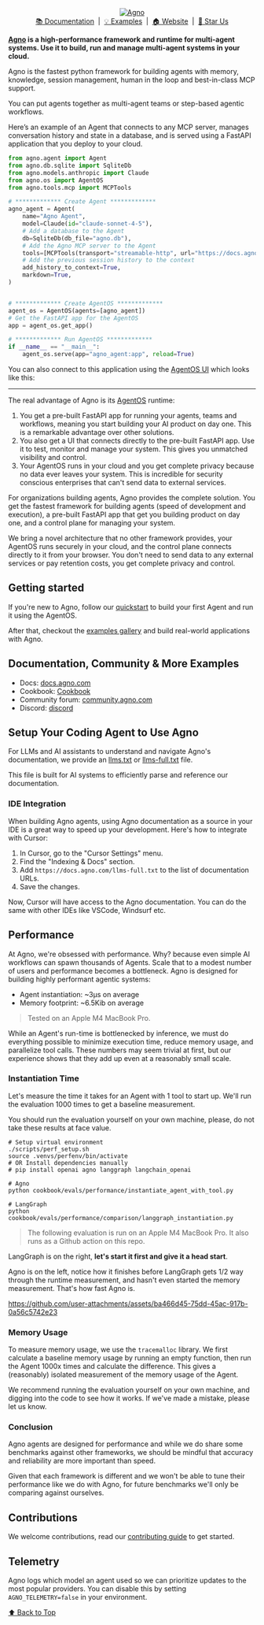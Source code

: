 <div align="center" id="top">
  <a href="https://docs.agno.com">
    <picture>
      <source media="(prefers-color-scheme: dark)" srcset="https://agno-public.s3.us-east-1.amazonaws.com/assets/logo-dark.svg">
      <source media="(prefers-color-scheme: light)" srcset="https://agno-public.s3.us-east-1.amazonaws.com/assets/logo-light.svg">
      <img src="https://agno-public.s3.us-east-1.amazonaws.com/assets/logo-light.svg" alt="Agno">
    </picture>
  </a>
</div>
<div align="center">
  <a href="https://docs.agno.com">📚 Documentation</a> &nbsp;|&nbsp;
  <a href="https://docs.agno.com/examples/introduction">💡 Examples</a> &nbsp;|&nbsp;
  <a href="https://www.agno.com/?utm_source=github&utm_medium=readme&utm_campaign=agno-github&utm_content=header">🏠 Website</a> &nbsp;|&nbsp;
  <a href="https://github.com/agno-agi/agno/stargazers">🌟 Star Us</a>
</div>

<b>[Agno](https://docs.agno.com) is a high-performance framework and runtime for multi-agent systems. Use it to build, run and manage multi-agent systems in your cloud.</b>

Agno is the fastest python framework for building agents with memory, knowledge, session management, human in the loop and best-in-class MCP support.

You can put agents together as multi-agent teams or step-based agentic workflows.

Here’s an example of an Agent that connects to any MCP server, manages conversation history and state in a database, and is served using a FastAPI application that you deploy to your cloud.

```python agno_agent.py
from agno.agent import Agent
from agno.db.sqlite import SqliteDb
from agno.models.anthropic import Claude
from agno.os import AgentOS
from agno.tools.mcp import MCPTools

# ************* Create Agent *************
agno_agent = Agent(
    name="Agno Agent",
    model=Claude(id="claude-sonnet-4-5"),
    # Add a database to the Agent
    db=SqliteDb(db_file="agno.db"),
    # Add the Agno MCP server to the Agent
    tools=[MCPTools(transport="streamable-http", url="https://docs.agno.com/mcp")],
    # Add the previous session history to the context
    add_history_to_context=True,
    markdown=True,
)


# ************* Create AgentOS *************
agent_os = AgentOS(agents=[agno_agent])
# Get the FastAPI app for the AgentOS
app = agent_os.get_app()

# ************* Run AgentOS *************
if __name__ == "__main__":
    agent_os.serve(app="agno_agent:app", reload=True)
```

You can also connect to this application using the [AgentOS UI](https://os.agno.com) which looks like this:

---

The real advantage of Agno is its [AgentOS](https://docs.agno.com/agent-os/introduction) runtime:

1. You get a pre-built FastAPI app for running your agents, teams and workflows, meaning you start building your AI product on day one. This is a remarkable advantage over other solutions.
2. You also get a UI that connects directly to the pre-built FastAPI app. Use it to test, monitor and manage your system. This gives you unmatched visibility and control.
3. Your AgentOS runs in your cloud and you get complete privacy because no data ever leaves your system. This is incredible for security conscious enterprises that can't send data to external services.

For organizations building agents, Agno provides the complete solution. You get the fastest framework for building agents (speed of development and execution), a pre-built FastAPI app that get you building product on day one, and a control plane for managing your system.

We bring a novel architecture that no other framework provides, your AgentOS runs securely in your cloud, and the control plane connects directly to it from your browser. You don't need to send data to any external services or pay retention costs, you get complete privacy and control.

## Getting started

If you're new to Agno, follow our [quickstart](https://docs.agno.com/introduction/quickstart) to build your first Agent and run it using the AgentOS.

After that, checkout the [examples gallery](https://docs.agno.com/examples/introduction) and build real-world applications with Agno.

## Documentation, Community & More Examples

- Docs: <a href="https://docs.agno.com" target="_blank" rel="noopener noreferrer">docs.agno.com</a>
- Cookbook: <a href="https://github.com/agno-agi/agno/tree/main/cookbook" target="_blank" rel="noopener noreferrer">Cookbook</a>
- Community forum: <a href="https://community.agno.com/" target="_blank" rel="noopener noreferrer">community.agno.com</a>
- Discord: <a href="https://discord.gg/4MtYHHrgA8" target="_blank" rel="noopener noreferrer">discord</a>

## Setup Your Coding Agent to Use Agno

For LLMs and AI assistants to understand and navigate Agno's documentation, we provide an [llms.txt](https://docs.agno.com/llms.txt) or [llms-full.txt](https://docs.agno.com/llms-full.txt) file.

This file is built for AI systems to efficiently parse and reference our documentation.

### IDE Integration

When building Agno agents, using Agno documentation as a source in your IDE is a great way to speed up your development. Here's how to integrate with Cursor:

1. In Cursor, go to the "Cursor Settings" menu.
2. Find the "Indexing & Docs" section.
3. Add `https://docs.agno.com/llms-full.txt` to the list of documentation URLs.
4. Save the changes.

Now, Cursor will have access to the Agno documentation. You can do the same with other IDEs like VSCode, Windsurf etc.

## Performance

At Agno, we're obsessed with performance. Why? because even simple AI workflows can spawn thousands of Agents. Scale that to a modest number of users and performance becomes a bottleneck. Agno is designed for building highly performant agentic systems:

- Agent instantiation: ~3μs on average
- Memory footprint: ~6.5Kib on average

> Tested on an Apple M4 MacBook Pro.

While an Agent's run-time is bottlenecked by inference, we must do everything possible to minimize execution time, reduce memory usage, and parallelize tool calls. These numbers may seem trivial at first, but our experience shows that they add up even at a reasonably small scale.

### Instantiation Time

Let's measure the time it takes for an Agent with 1 tool to start up. We'll run the evaluation 1000 times to get a baseline measurement.

You should run the evaluation yourself on your own machine, please, do not take these results at face value.

```shell
# Setup virtual environment
./scripts/perf_setup.sh
source .venvs/perfenv/bin/activate
# OR Install dependencies manually
# pip install openai agno langgraph langchain_openai

# Agno
python cookbook/evals/performance/instantiate_agent_with_tool.py

# LangGraph
python cookbook/evals/performance/comparison/langgraph_instantiation.py
```

> The following evaluation is run on an Apple M4 MacBook Pro. It also runs as a Github action on this repo.

LangGraph is on the right, **let's start it first and give it a head start**.

Agno is on the left, notice how it finishes before LangGraph gets 1/2 way through the runtime measurement, and hasn't even started the memory measurement. That's how fast Agno is.

https://github.com/user-attachments/assets/ba466d45-75dd-45ac-917b-0a56c5742e23

### Memory Usage

To measure memory usage, we use the `tracemalloc` library. We first calculate a baseline memory usage by running an empty function, then run the Agent 1000x times and calculate the difference. This gives a (reasonably) isolated measurement of the memory usage of the Agent.

We recommend running the evaluation yourself on your own machine, and digging into the code to see how it works. If we've made a mistake, please let us know.

### Conclusion

Agno agents are designed for performance and while we do share some benchmarks against other frameworks, we should be mindful that accuracy and reliability are more important than speed.

Given that each framework is different and we won't be able to tune their performance like we do with Agno, for future benchmarks we'll only be comparing against ourselves.

## Contributions

We welcome contributions, read our [contributing guide](https://github.com/agno-agi/agno/blob/v2.0/CONTRIBUTING.md) to get started.

## Telemetry

Agno logs which model an agent used so we can prioritize updates to the most popular providers. You can disable this by setting `AGNO_TELEMETRY=false` in your environment.

<p align="left">
  <a href="#top">⬆️ Back to Top</a>
</p>
